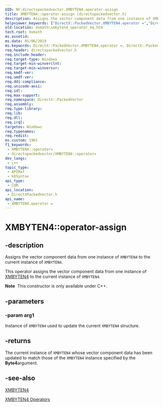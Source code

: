 ```yaml
---
UID: NF:directxpackedvector.XMBYTEN4.operator-assign
title: XMBYTEN4::operator-assign (directxpackedvector.h)
description: Assigns the vector component data from one instance of XMBYTEN4 to the current instance of XMBYTEN4.
helpviewer_keywords: ["DirectX::PackedVector.XMBYTEN4.operator =","DirectX::PackedVector::XMBYTEN4::operator =","XMBYTEN4 structure [DirectX Math Support APIs]","operator = method","XMBYTEN4.operator =","XMBYTEN4.operator-assign","XMBYTEN4.operator=","XMBYTEN4::operator-assign","XMBYTEN4::operator=","dxmath.xmbyten4_operator_eq","operator = method [DirectX Math Support APIs]","operator = method [DirectX Math Support APIs]","XMBYTEN4 structure","operator="]
old-location: dxmath\xmbyten4_operator_eq.htm
tech.root: dxmath
ms.assetid: 
ms.date: 05/06/2019
ms.keywords: DirectX::PackedVector.XMBYTEN4.operator =, DirectX::PackedVector::XMBYTEN4::operator =, XMBYTEN4 structure [DirectX Math Support APIs],operator = method, XMBYTEN4.operator =, XMBYTEN4.operator-assign, XMBYTEN4.operator=, XMBYTEN4::operator-assign, XMBYTEN4::operator=, dxmath.xmbyten4_operator_eq, operator = method [DirectX Math Support APIs], operator = method [DirectX Math Support APIs],XMBYTEN4 structure, operator=
req.header: directxpackedvector.h
req.include-header: 
req.target-type: Windows
req.target-min-winverclnt: 
req.target-min-winversvr: 
req.kmdf-ver: 
req.umdf-ver: 
req.ddi-compliance: 
req.unicode-ansi: 
req.idl: 
req.max-support: 
req.namespace: DirectX::PackedVector
req.assembly: 
req.type-library: 
req.lib: 
req.dll: 
req.irql: 
targetos: Windows
req.typenames: 
req.redist: 
ms.custom: 19H1
f1_keywords:
 - XMBYTEN4::operator=
 - directxpackedvector/XMBYTEN4::operator=
dev_langs:
 - c++
topic_type:
 - APIRef
 - kbSyntax
api_type:
 - COM
api_location:
 - DirectXPackedVector.h
api_name:
 - XMBYTEN4.operator =
---
```


# XMBYTEN4::operator-assign


## -description

Assigns the vector component data from one instance of <code>XMBYTEN4</code> to the current instance of <code>XMBYTEN4</code>.

This operator assigns the vector component data from one instance of <a href="https://msdn.microsoft.com/62d61a35-8674-4855-b09c-f351363cd50b">XMBYTEN4</a> to the current instance of <code>XMBYTEN4</code>.

<div class="alert"><b>Note</b>  This constructor is only available under C++.</div>

## -parameters

### -param arg1

Instance of <code>XMBYTEN4</code> used to update the current <code>XMBYTEN4</code> structure.

## -returns

The current instance of <code>XMBYTEN4</code> whose vector component data has been updated to match those of the <code>XMBYTEN4</code> instance specified by the <b>Byte4</b>argument.

## -see-also

<a href="https://msdn.microsoft.com/62d61a35-8674-4855-b09c-f351363cd50b">XMBYTEN4</a>

<a href="https://msdn.microsoft.com/3083dd93-301d-4b57-8ad2-bfafc8576063">XMBYTEN4 Operators</a>

